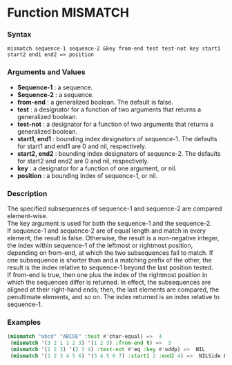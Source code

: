 <!-- Generated on 05/10/2020 by https://github.com/anto2oo/clhs-evolved -->

# Function MISMATCH

### Syntax
`mismatch sequence-1 sequence-2 &key from-end test test-not key start1 start2 end1 end2 => position`  


### Arguments and Values
- **Sequence-1** : a sequence.   
- **Sequence-2** : a sequence.   
- **from-end** : a generalized boolean. The default is false.   
- **test** : a designator for a function of two arguments that returns a generalized boolean.   
- **test-not** : a designator for a function of two arguments that returns a generalized boolean.   
- **start1, end1** : bounding index designators of sequence-1. The defaults for start1 and end1 are 0 and nil, respectively.   
- **start2, end2** : bounding index designators of sequence-2. The defaults for start2 and end2 are 0 and nil, respectively.   
- **key** : a designator for a function of one argument, or nil.   
- **position** : a bounding index of sequence-1, or nil.   


### Description
The specified subsequences of sequence-1 and sequence-2 are compared element-wise.  
The key argument is used for both the sequence-1 and the sequence-2.  
If sequence-1 and sequence-2 are of equal length and match in every element, the result is false. Otherwise, the result is a non-negative integer, the index within sequence-1 of the leftmost or rightmost position, depending on from-end, at which the two subsequences fail to match. If one subsequence is shorter than and a matching prefix of the other, the result is the index relative to sequence-1 beyond the last position tested.  
If from-end is true, then one plus the index of the rightmost position in which the sequences differ is returned. In effect, the subsequences are aligned at their right-hand ends; then, the last elements are compared, the penultimate elements, and so on. The index returned is an index relative to sequence-1.



### Examples
```lisp 
(mismatch "abcd" "ABCDE" :test #'char-equal) =>  4
 (mismatch '(3 2 1 1 2 3) '(1 2 3) :from-end t) =>  3
 (mismatch '(1 2 3) '(2 3 4) :test-not #'eq :key #'oddp) =>  NIL
 (mismatch '(1 2 3 4 5 6) '(3 4 5 6 7) :start1 2 :end2 4) =>  NILSide Effects: None.
```
